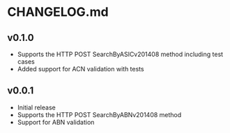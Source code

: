 # CHANGELOG.md

## v0.1.0

* Supports the HTTP POST SearchByASICv201408 method including test cases
* Added support for ACN validation with tests

## v0.0.1

* Initial release
* Supports the HTTP POST SearchByABNv201408 method
* Support for ABN validation
